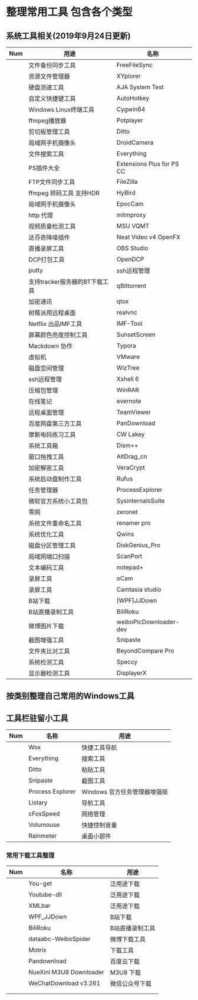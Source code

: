 # 整理常用工具 包含各个类型

## 系统工具相关(2019年9月24日更新)

| Num  | 用途                          | 名称                      |
| ---- | ----------------------------- | ------------------------- |
|      | 文件备份同步工具              | FreeFileSync              |
|      | 资源文件管理器                | XYplorer                  |
|      | 硬盘测速工具                  | AJA System Test           |
|      | 自定义快捷键工具              | AutoHotkey                |
|      | Windows Linux终端工具         | Cygwin64                  |
|      | ffmpeg播放器                  | Potplayer                 |
|      | 剪切板管理工具                | Ditto                     |
|      | 局域网手机摄像头              | DroidCamera               |
|      | 文件搜索工具                  | Everything                |
|      | PS插件大全                    | Extensions Plus for PS CC |
|      | FTP文件同步工具               | FileZilla                 |
|      | ffmpeg 转码工具 支持HDR       | HyBird                    |
|      | 局域网手机摄像头              | EpocCam                   |
|      | http 代理                     | mitmproxy                 |
|      | 视频质量检测工具              | MSU VQMT                  |
|      | 达芬奇降噪插件                | Neat Video v4 OpenFX      |
|      | 直播录屏工具                  | OBS Studio                |
|      | DCP打包工具                   | OpenDCP                   |
|      | putty                         | ssh远程管理               |
|      | 支持tracker服务器的BT下载工具 | qBittorrent               |
|      | 加密通讯                      | qtox                      |
|      | 树莓派用远程桌面              | realvnc                   |
|      | Netflix 出品IMF工具           | IMF-Tool                  |
|      | 屏幕颜色亮度控制工具          | SunsetScreen              |
|      | Mackdown 协作                 | Typora                    |
|      | 虚拟机                        | VMware                    |
|      | 磁盘空间管理                  | WizTree                   |
|      | ssh远程管理                   | Xshell 6                  |
|      | 压缩包管理                    | WinRAR                    |
|      | 在线笔记                      | evernote                  |
|      | 远程桌面管理                  | TeamViewer                |
|      | 百度网盘第三方工具            | PanDownload               |
|      | 摩斯电码练习工具              | CW Lakey                  |
|      | 系统工具箱                    | Dism++                    |
|      | 窗口拖拽工具                  | AltDrag_cn                |
|      | 加密解密工具                  | VeraCrypt                 |
|      | 系统启动盘制作工具            | Rufus                     |
|      | 任务管理器                    | ProcessExplorer           |
|      | 微软官方系统小工具包          | SysinternalsSuite         |
|      | 零网                          | zeronet                   |
|      | 系统文件重命名工具            | renamer pro               |
|      | 系统优化工具                  | Qwins                     |
|      | 磁盘分区管理工具              | DiskGenius_Pro            |
|      | 局域网端口扫描                | ScanPort                  |
|      | 文本编码工具                  | notepad+                  |
|      | 录屏工具                      | oCam                      |
|      | 录屏工具                      | Camtasia studio           |
|      | B站下载                       | [WPF]JJDown               |
|      | B站直播录制工具               | BiliRoku                  |
|      | 微博图片下载                  | weiboPicDownloader-dev    |
|      | 截图增强工具                  | Snipaste                  |
|      | 文件夹比对工具                | BeyondCompare Pro         |
|      | 系统检测工具                  | Speccy                    |
|      | 显示器检测工具                | DisplayerX                |

## 按类别整理自己常用的Windows工具

## 工具栏驻留小工具

| Num | 名称 | 用途 |
|----|----|----|
| |Wox|快捷工具导航|
| |Everything|搜索工具|
| |Ditto|粘贴工具|
| |Snipaste|截图工具|
| |Process Explorer|Windows 官方任务管理器增强版|
| |Listary|导航工具|
| |cFosSpeed|网络管理|
| |Volumouse|快捷控制音量|
| |Rainmeter|桌面小部件|

### 常用下载工具整理

| Num  | 名称                    | 用途            |
| ---- | ----------------------- | --------------- |
|      | You-get                 | 泛用途下载      |
|      | Youtube-dll             | 泛用途下载      |
|      | XMLbar                  | 泛用途下载      |
|      | WPF_JJDown              | B站下载         |
|      | BiliRoku                | B站直播录制工具 |
|      | dataabc-WeiboSpider     | 微博下载工具    |
|      | Motrix                  | 下载工具        |
|      | Pandownload             | 百度云下载      |
|      | NueXini M3U8 Downloader | M3U8 下载       |
|      | WeChatDownload v3.261   | 微信公众号下载  |
|      |                         |                 |
|      |                         |                 |

